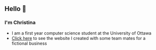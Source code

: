 ## Hello :wave:

### I'm Christina

* I am a first year computer science student at the University of Ottawa
* [Click here](https://nudge-inc.github.io/) to see the website I created with some team mates for a fictional business
